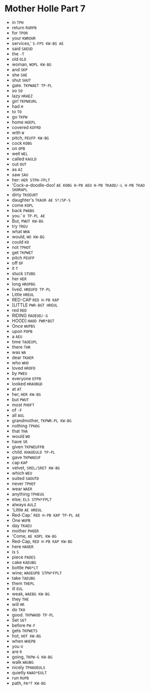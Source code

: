 # Mother Holle Part 7

* in `TPH`
* return `RURPB`
* for `TPOR`
* your `KWROUR`
* services,' `S-FPS KW-BG AE`
* said `SAEUD`
* the `-T`
* old `OLD`
* woman, `WOPL KW-BG`
* and `SKP`
* she `SHE`
* shut `SHUT`
* gate. `TKPWAET TP-PL`
* so `SO`
* lazy `HRAEZ`
* girl `TKPWEURL`
* had `H`
* to `TO`
* go `TKPW`
* home `HOEPL`
* covered `KOFRD`
* with `W`
* pitch, `PEUFP KW-BG`
* cock `KOBG`
* on `OPB`
* well `WEL`
* called `KAULD`
* out `OUT`
* as `AZ`
* saw `SAU`
* her: `HER STPH-FPLT`
* 'Cock-a-doodle-doo! `AE KOBG H-PB AEU H-PB TKAOD/-L H-PB TKAO SKHRAPL`
* dirty `TKOEURT`
* daughter's `TKAUR AE S*/SP-S`
* come `KOPL`
* back `PWABG`
* you.' `U TP-PL AE`
* But, `PWUT KW-BG`
* try `TREU`
* what `WHA`
* would, `WO KW-BG`
* could `KO`
* not `TPHOT`
* get `TKPWET`
* pitch `PEUFP`
* off `OF`
* it `T`
* stuck `STUBG`
* her `HER`
* long `HROPBG`
* lived. `HREUFD TP-PL`
* Little `HREUL`
* RED-CAP `RED H-PB KAP`
* [LITTLE `PWR-BGT HREUL`
* red `RED`
* RIDING `RAOEUD/-G`
* HOOD] `HAOD PWR*BGT`
* Once `WUPBS`
* upon `POPB`
* a `AEU`
* time `TAOEUPL`
* there `THR`
* was `WA`
* dear `TKAER`
* who `WHO`
* loved `HROFD`
* by `PWEU`
* everyone `EFPB`
* looked `HRAOBGD`
* at `AT`
* her, `HER KW-BG`
* but `PWUT`
* most `PHOFT`
* of `-F`
* all `AUL`
* grandmother, `TKPWR-PL KW-BG`
* nothing `TPHOG`
* that `THA`
* would `WO`
* have `SR`
* given `TKPWEUFPB`
* child. `KHAOEULD TP-PL`
* gave `TKPWAEUF`
* cap `KAP`
* velvet, `SREL/SRET KW-BG`
* which `WEU`
* suited `SAOUTD`
* never `TPHEF`
* wear `WAER`
* anything `TPHEUG`
* else; `ELS STPH*FPLT`
* always `AULZ`
* 'Little `AE HREUL`
* Red-Cap.' `RED H-PB KAP TP-PL AE`
* One `WUPB`
* day `TKAEU`
* mother `PHOER`
* 'Come, `AE KOPL KW-BG`
* Red-Cap, `RED H-PB KAP KW-BG`
* here `HAOER`
* is `S`
* piece `PAOES`
* cake `KAEUBG`
* bottle `PWO*LT`
* wine; `WAOEUPB STPH*FPLT`
* take `TAEUBG`
* them `THEPL`
* ill `EUL`
* weak, `WAEBG KW-BG`
* they `THE`
* will `HR`
* do `TKO`
* good. `TKPWAOD TP-PL`
* Set `SET`
* before `PW-F`
* gets `TKPWETS`
* hot, `HOT KW-BG`
* when `WHEPB`
* you `U`
* are `R`
* going, `TKPW-G KW-BG`
* walk `WAUBG`
* nicely `TPHAOEULS`
* quietly `KWAO*EULT`
* run `RUPB`
* path, `PA*T KW-BG`
